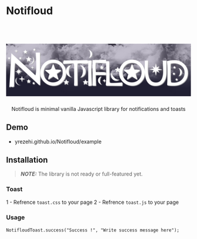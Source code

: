 # Notifloud

<h1 align="center">
  <br>
  <img src="banner.png" alt="enOne-logo" width="800">
  <br>
</h1>

<p align="center">Notifloud is minimal vanilla Javascript library for notifications and toasts</p>

## Demo 

- yrezehi.github.io/Notifloud/example

## Installation

> **_NOTE:_**  The library is not ready or full-featured yet.

### Toast

1 - Refrence `toast.css` to your page
2 - Refrence `toast.js` to your page

### Usage

```
NotifloudToast.success("Success !", "Write success message here");
```
